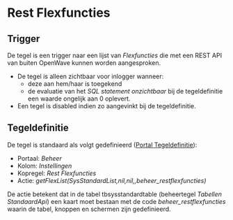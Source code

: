 # Rest Flexfuncties

## Trigger

De tegel is een trigger naar een lijst van _Flexfuncties_ die met een REST API van buiten OpenWave kunnen worden aangesproken.

- De tegel is alleen zichtbaar voor inlogger wanneer:
  - deze aan hem/haar is toegekend
  - de evaluatie van het _SQL statement onzichtbaar_ bij de tegeldefinitie een waarde ongelijk aan 0 oplevert.
- Een tegel is disabled indien zo aangevinkt bij de tegeldefinitie.

## Tegeldefinitie

De tegel is standaard als volgt gedefinieerd ([Portal Tegeldefinitie](/instellen_inrichten/portaldefinitie/portal_tegel.md)):

- Portaal: _Beheer_
- Kolom: _Instellingen_
- Kopregel: _Rest Flexfuncties_
- Actie: _getFlexList(SysStandardList,nil,nil,,beheer_restflexfuncties)_

De actie betekent dat in de tabel tbsysstandardtable (beheertegel _Tabellen StandaardApi_) een kaart moet bestaan met de code _beheer_restflexfuncties_ waarin de tabel, knoppen en schermen zijn gedefinieerd.
